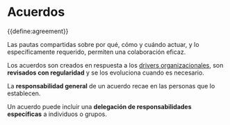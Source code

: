 # Acuerdos

{{define:agreement}}

Las pautas compartidas sobre por qué, cómo y cuándo actuar, y lo específicamente requerido, permiten una colaboración eficaz.

Los acuerdos son creados en respuesta a los [drivers organizacionales](glossary:organizational-driver), son **revisados con regularidad** y se los evoluciona cuando es necesario.

La **responsabilidad general** de un acuerdo recae en las personas que lo establecen.

Un acuerdo puede incluir una **delegación de responsabilidades específicas** a individuos o grupos.
